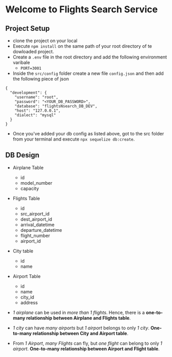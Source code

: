 # Welcome to Flights Search Service

## Project Setup
- clone the project on your local
- Execute `npm install` on the same path of your root directory of te dowloaded project.
- Create a `.env` file in the root directory and add the following environment varibale
    - `PORT=3001`
- Inside the `src/config` folder create a new file `config.json` and then add the following piece of json
```
{
  "development": {
    "username": "root",
    "password": "<YOUR_DB_PASSWORD>",
    "database": "flightsNsearch_DB_DEV",
    "host": "127.0.0.1",
    "dialect": "mysql"
  }
}
```
- Once you've added your db config as listed above, got to the src folder from your terminal and execute `npx sequelize db:create`.


## DB Design
- Airplane Table
  - id
  - model_number
  - capacity
- Flights Table
  - id
  - src_airport_id
  - dest_airport_id
  - arrival_datetime
  - departure_datetime
  - flight_number
  - airport_id
- City table
  - id
  - name
- Airport Table
  - id
  - name
  - city_id
  - address

- _1 airplane_ can be used in _more than 1 flights_. Hence, there is a **one-to-many relationship between Airplane and Flights table**.
- _1 city_ can have _many airports_ but _1 airport_ belongs to only _1 city_. **One-to-many relationship between City and Airport table**.
- From _1 Airport_, _many Flights_ can fly, but _one flight_ can belong to only _1 airport_. **One-to-many relationship between Airport and Flight table**.